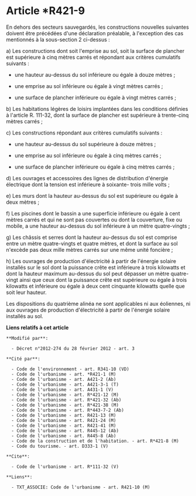 # Article *R421-9

En dehors des secteurs sauvegardés, les constructions nouvelles suivantes doivent être précédées d'une déclaration préalable,
à l'exception des cas mentionnés à la sous-section 2 ci-dessus : 

a) Les constructions dont soit l'emprise au sol, soit la surface de plancher est supérieure à cinq mètres carrés et répondant
aux critères cumulatifs suivants :

- une hauteur au-dessus du sol inférieure ou égale à douze mètres ;

- une emprise au sol inférieure ou égale à vingt mètres carrés ;

- une surface de plancher inférieure ou égale à vingt mètres carrés ;

b) Les habitations légères de loisirs implantées dans les conditions définies à l'article R. 111-32, dont la surface de
plancher est supérieure à trente-cinq mètres carrés ; 

c) Les constructions répondant aux critères cumulatifs suivants :

- une hauteur au-dessus du sol supérieure à douze mètres ;

- une emprise au sol inférieure ou égale à cinq mètres carrés ;

- une surface de plancher inférieure ou égale à cinq mètres carrés ;

d) Les ouvrages et accessoires des lignes de distribution d'énergie électrique dont la tension est inférieure à soixante-
trois mille volts ; 

e) Les murs dont la hauteur au-dessus du sol est supérieure ou égale à deux mètres ; 

f) Les piscines dont le bassin a une superficie inférieure ou égale à cent mètres carrés et qui ne sont pas couvertes ou dont
la couverture, fixe ou mobile, a une hauteur au-dessus du sol inférieure à un mètre quatre-vingts ; 

g) Les châssis et serres dont la hauteur au-dessus du sol est comprise entre un mètre quatre-vingts et quatre mètres, et dont
la surface au sol n'excède pas deux mille mètres carrés sur une même unité foncière ; 

h) Les ouvrages de production d'électricité à partir de l'énergie solaire installés sur le sol dont la puissance crête est
inférieure à trois kilowatts et dont la hauteur maximum au-dessus du sol peut dépasser un mètre quatre-vingt ainsi que ceux
dont la puissance crête est supérieure ou égale à trois kilowatts et inférieure ou égale à deux cent cinquante kilowatts
quelle que soit leur hauteur. 

Les dispositions du quatrième alinéa ne sont applicables ni aux éoliennes, ni aux ouvrages de production d'électricité à
partir de l'énergie solaire installés au sol.

**Liens relatifs à cet article**

	**Modifié par**:

	  - Décret n°2012-274 du 28 février 2012 - art. 3

	**Cité par**:

	  - Code de l'environnement - art. R341-10 (VD)
	  - Code de l'urbanisme - art. *R421-1 (M)
	  - Code de l'urbanisme - art. A421-2 (Ab)
	  - Code de l'urbanisme - art. A421-3-1 (T)
	  - Code de l'urbanisme - art. A431-1 (V)
	  - Code de l'urbanisme - art. R*421-12 (M)
	  - Code de l'urbanisme - art. R*421-32 (Ab)
	  - Code de l'urbanisme - art. R*421-38 (M)
	  - Code de l'urbanisme - art. R*443-7-2 (Ab)
	  - Code de l'urbanisme - art. R421-13 (M)
	  - Code de l'urbanisme - art. R421-24 (M)
	  - Code de l'urbanisme - art. R421-41 (M)
	  - Code de l'urbanisme - art. R445-12 (Ab)
	  - Code de l'urbanisme - art. R445-8 (Ab)
	  - Code de la construction et de l'habitation. - art. R*421-8 (M)
	  - Code du tourisme. - art. D333-1 (V)

	**Cite**:

	  - Code de l'urbanisme - art. R*111-32 (V)

	**Liens**:

	  - TXT_ASSOCIE: Code de l'urbanisme - art. R421-10 (M)
